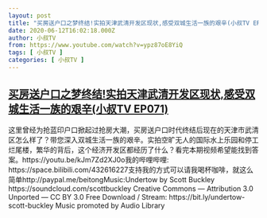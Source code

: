 ```yaml
---
layout: post
title: "买房送户口之梦终结!实拍天津武清开发区现状,感受双城生活一族的艰辛(小叔TV EP071)"
date: 2020-06-12T16:02:18.000Z
author: 小叔TV
from: https://www.youtube.com/watch?v=ypz87oE8YiQ
tags: [ 小叔TV ]
categories: [ 小叔TV ]
---
```

<!--1591977738000-->
[买房送户口之梦终结!实拍天津武清开发区现状,感受双城生活一族的艰辛(小叔TV EP071)](https://www.youtube.com/watch?v=ypz87oE8YiQ)
------

<div>
这里曾经为抢蓝印户口掀起过抢房大潮，买房送户口时代终结后现在的天津市武清区怎么样了？带您深入双城生活一族的艰辛。实拍空旷无人的国际水上乐园和停工烂尾楼，繁华的背后，这个经济开发区都经历了什么？看完本期视频希望能找到答案。https://youtu.be/kJm7Zd2XJ0o我的哔哩哔哩: https://space.bilibili.com/432616227支持我的方式可以请我喝杯咖啡，就这么简单http://paypal.me/beitongMusic:Undertow by Scott Buckley https://soundcloud.com/scottbuckley Creative Commons — Attribution 3.0 Unported — CC BY 3.0 Free Download / Stream: https://bit.ly/undertow-scott-buckley Music promoted by Audio Library
</div>
